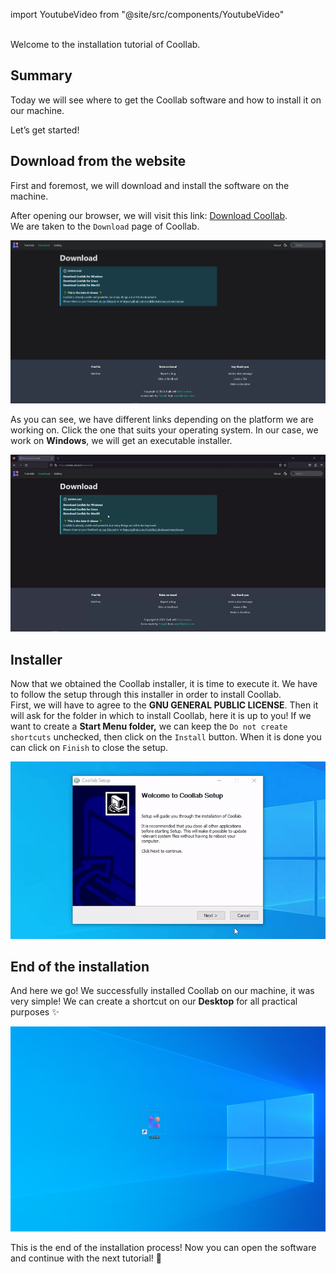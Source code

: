 import YoutubeVideo from "@site/src/components/YoutubeVideo"

<YoutubeVideo id="swMZGsGje4E "/>
<br/>
Welcome to the installation tutorial of Coollab.

## Summary

Today we will see where to get the Coollab software and how to install it on our machine.

Let’s get started!

## Download from the website

First and foremost, we will download and install the software on the machine.

After opening our browser, we will visit this link: [Download Coollab](https://coollab-art.com/Download).<br/> We are taken to the `Download` page of Coollab.

![Download Page](img/Tuto-Installation/DownloadPage.png)

As you can see, we have different links depending on the platform we are working on. Click the one that suits your operating system. In our case, we work on **Windows**, we will get an executable installer.

![Download](img/Tuto-Installation/Download.gif)

## Installer

Now that we obtained the Coollab installer, it is time to execute it. We have to follow the setup through this installer in order to install Coollab.<br/> First, we will have to agree to the **GNU GENERAL PUBLIC LICENSE**. Then it will ask for the folder in which to install Coollab, here it is up to you!
If we want to create a **Start Menu folder,** we can keep the `Do not create shortcuts` unchecked, then click on the `Install` button. When it is done you can click on `Finish` to close the setup.

![Installer](img/Tuto-Installation/Installer.gif)

## End of the installation

And here we go! We successfully installed Coollab on our machine, it was very simple!
We can create a shortcut on our **Desktop** for all practical purposes ✨

![Coollab Desktop](img/Tuto-Installation/CoollabDesktop.png)

This is the end of the installation process! Now you can open the software and continue with the next tutorial! 👋 